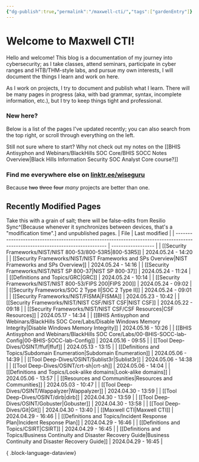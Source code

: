 ```yaml
---
{"dg-publish":true,"permalink":"/maxwell-cti/","tags":["gardenEntry"]}
---
```


# Welcome to Maxwell CTI!

Hello and welcome! This blog is a documentation of my journey into cybersecurity; as I take classes, attend seminars, participate in cyber ranges and HTB/THM-style labs, and pursue my own interests, I will document the things I learn and work on here.

As I work on projects, I try to document and publish what I learn. There will be many pages in progress (aka, with bad grammar, syntax, incomplete information, etc.), but I try to keep things tight and professional.

### New here?
Below is a list of the pages I've updated recently; you can also search from the top right, or scroll through everything on the left.

Still not sure where to start? Why not check out my notes on the [[BHIS Antisyphon and Webinars/BlackHills SOC Core/BHIS SOCC Notes Overview\|Black Hills Information Security SOC Analyst Core course?]] 


### Find me everywhere else on [linktr.ee/wiseguru](https://linktr.ee/wiseguru)
Because ~~two~~ ~~three~~ ~~four~~ *many* projects are better than one.


## Recently Modified Pages
Take this with a grain of salt; there will be false-edits from Resilio Sync^[Because whenever it synchronizes between devices, that's a "modification time".] and unpublished pages.
| File                                                                                                                            | Last modified      |
| ------------------------------------------------------------------------------------------------------------------------------- | ------------------ |
| [[Security Frameworks/NIST/NIST 800-53/800-53R5\|800-53R5]]                                                                  | 2024.05.24 - 14:20 |
| [[Security Frameworks/NIST/NIST Frameworks and SPs Overview\|NIST Frameworks and SPs Overview]]                              | 2024.05.24 - 14:16 |
| [[Security Frameworks/NIST/NIST SP 800-37\|NIST SP 800-37]]                                                                  | 2024.05.24 - 11:24 |
| [[Definitions and Topics/GRC\|GRC]]                                                                                          | 2024.05.24 - 10:14 |
| [[Security Frameworks/NIST/NIST 800-53/FIPS 200\|FIPS 200]]                                                                  | 2024.05.24 - 09:02 |
| [[Security Frameworks/SOC 2 Type II\|SOC 2 Type II]]                                                                         | 2024.05.24 - 09:01 |
| [[Security Frameworks/NIST/FISMA\|FISMA]]                                                                                    | 2024.05.23 - 10:42 |
| [[Security Frameworks/NIST/NIST CSF/NIST CSF\|NIST CSF]]                                                                     | 2024.05.22 - 09:18 |
| [[Security Frameworks/NIST/NIST CSF/CSF Resources\|CSF Resources]]                                                           | 2024.05.17 - 14:34 |
| [[BHIS Antisyphon and Webinars/BlackHills SOC Core/Labs/Disable Windows Memory Integrity\|Disable Windows Memory Integrity]] | 2024.05.16 - 10:26 |
| [[BHIS Antisyphon and Webinars/BlackHills SOC Core/Labs/00-BHIS-SOCC-lab-Config\|00-BHIS-SOCC-lab-Config]]                   | 2024.05.16 - 09:55 |
| [[Tool Deep-Dives/OSINT/ffuf\|ffuf]]                                                                                         | 2024.05.13 - 13:15 |
| [[Definitions and Topics/Subdomain Enumeration\|Subdomain Enumeration]]                                                      | 2024.05.06 - 14:39 |
| [[Tool Deep-Dives/OSINT/Sublist3r\|Sublist3r]]                                                                               | 2024.05.06 - 14:38 |
| [[Tool Deep-Dives/OSINT/crt-sh\|crt-sh]]                                                                                     | 2024.05.06 - 14:04 |
| [[Definitions and Topics/Look-alike domains\|Look-alike domains]]                                                            | 2024.05.06 - 13:57 |
| [[Resources and Communities\|Resources and Communities]]                                                                     | 2024.05.03 - 10:47 |
| [[Tool Deep-Dives/OSINT/Wappalyzer\|Wappalyzer]]                                                                             | 2024.04.30 - 13:59 |
| [[Tool Deep-Dives/OSINT/dirb\|dirb]]                                                                                         | 2024.04.30 - 13:59 |
| [[Tool Deep-Dives/OSINT/Gobuster\|Gobuster]]                                                                                 | 2024.04.30 - 13:58 |
| [[Tool Deep-Dives/Git\|Git]]                                                                                                 | 2024.04.30 - 13:40 |
| [[Maxwell CTI\|Maxwell CTI]]                                                                                                 | 2024.04.29 - 16:46 |
| [[Definitions and Topics/Incident Response Plan\|Incident Response Plan]]                                                    | 2024.04.29 - 16:46 |
| [[Definitions and Topics/CSIRT\|CSIRT]]                                                                                      | 2024.04.29 - 16:45 |
| [[Definitions and Topics/Business Continuity and Disaster Recovery Guide\|Business Continuity and Disaster Recovery Guide]]  | 2024.04.29 - 16:45 |

{ .block-language-dataview}